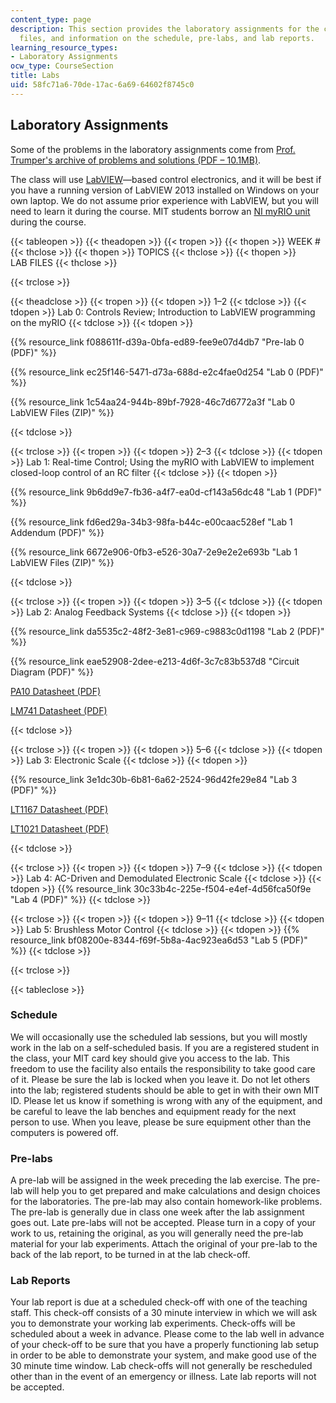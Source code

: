 ```yaml
---
content_type: page
description: This section provides the laboratory assignments for the course, associated
  files, and information on the schedule, pre-labs, and lab reports.
learning_resource_types:
- Laboratory Assignments
ocw_type: CourseSection
title: Labs
uid: 58fc71a6-70de-17ac-6a69-64602f8745c0
---
```


Laboratory Assignments
----------------------

Some of the problems in the laboratory assignments come from [Prof. Trumper's archive of problems and solutions (PDF – 10.1MB)](/ans7870/2/2.14/s14/MIT2_14S14_Prob_Archive.pdf).

The class will use [LabVIEW](http://www.ni.com/labview/)—based control electronics, and it will be best if you have a running version of LabVIEW 2013 installed on Windows on your own laptop. We do not assume prior experience with LabVIEW, but you will need to learn it during the course. MIT students borrow an [NI myRIO unit](http://www.ni.com/myrio/) during the course.

{{< tableopen >}}
{{< theadopen >}}
{{< tropen >}}
{{< thopen >}}
WEEK #
{{< thclose >}}
{{< thopen >}}
TOPICS
{{< thclose >}}
{{< thopen >}}
LAB FILES
{{< thclose >}}

{{< trclose >}}

{{< theadclose >}}
{{< tropen >}}
{{< tdopen >}}
1–2
{{< tdclose >}}
{{< tdopen >}}
Lab 0: Controls Review; Introduction to LabVIEW programming on the myRIO
{{< tdclose >}}
{{< tdopen >}}


{{% resource_link f088611f-d39a-0bfa-ed89-fee9e07d4db7 "Pre-lab 0 (PDF)" %}}

{{% resource_link ec25f146-5471-d73a-688d-e2c4fae0d254 "Lab 0 (PDF)" %}}

{{% resource_link 1c54aa24-944b-89bf-7928-46c7d6772a3f "Lab 0 LabVIEW Files (ZIP)" %}}


{{< tdclose >}}

{{< trclose >}}
{{< tropen >}}
{{< tdopen >}}
2–3
{{< tdclose >}}
{{< tdopen >}}
Lab 1: Real-time Control; Using the myRIO with LabVIEW to implement closed-loop control of an RC filter
{{< tdclose >}}
{{< tdopen >}}


{{% resource_link 9b6dd9e7-fb36-a4f7-ea0d-cf143a56dc48 "Lab 1 (PDF)" %}}

{{% resource_link fd6ed29a-34b3-98fa-b44c-e00caac528ef "Lab 1 Addendum (PDF)" %}}

{{% resource_link 6672e906-0fb3-e526-30a7-2e9e2e2e693b "Lab 1 LabVIEW Files (ZIP)" %}}


{{< tdclose >}}

{{< trclose >}}
{{< tropen >}}
{{< tdopen >}}
3–5
{{< tdclose >}}
{{< tdopen >}}
Lab 2: Analog Feedback Systems
{{< tdclose >}}
{{< tdopen >}}


{{% resource_link da5535c2-48f2-3e81-c969-c9883c0d1198 "Lab 2 (PDF)" %}}

{{% resource_link eae52908-2dee-e213-4d6f-3c7c83b537d8 "Circuit Diagram (PDF)" %}}

[PA10 Datasheet (PDF)](https://www.rcscomponents.kiev.ua/product/PA10A.html)

[LM741 Datasheet (PDF)](http://www.ti.com/lit/ds/symlink/lm741.pdf)


{{< tdclose >}}

{{< trclose >}}
{{< tropen >}}
{{< tdopen >}}
5–6
{{< tdclose >}}
{{< tdopen >}}
Lab 3: Electronic Scale
{{< tdclose >}}
{{< tdopen >}}


{{% resource_link 3e1dc30b-6b81-6a62-2524-96d42fe29e84 "Lab 3 (PDF)" %}}

[LT1167 Datasheet (PDF)](http://cds.linear.com/docs/en/datasheet/1167fc.pdf)

[LT1021 Datasheet (PDF)](http://cds.linear.com/docs/en/datasheet/1021fc.pdf)


{{< tdclose >}}

{{< trclose >}}
{{< tropen >}}
{{< tdopen >}}
7–9
{{< tdclose >}}
{{< tdopen >}}
Lab 4: AC-Driven and Demodulated Electronic Scale
{{< tdclose >}}
{{< tdopen >}}
{{% resource_link 30c33b4c-225e-f504-e4ef-4d56fca50f9e "Lab 4 (PDF)" %}}
{{< tdclose >}}

{{< trclose >}}
{{< tropen >}}
{{< tdopen >}}
9–11
{{< tdclose >}}
{{< tdopen >}}
Lab 5: Brushless Motor Control
{{< tdclose >}}
{{< tdopen >}}
{{% resource_link bf08200e-8344-f69f-5b8a-4ac923ea6d53 "Lab 5 (PDF)" %}}
{{< tdclose >}}

{{< trclose >}}

{{< tableclose >}}

### Schedule

We will occasionally use the scheduled lab sessions, but you will mostly work in the lab on a self-scheduled basis. If you are a registered student in the class, your MIT card key should give you access to the lab. This freedom to use the facility also entails the responsibility to take good care of it. Please be sure the lab is locked when you leave it. Do not let others into the lab; registered students should be able to get in with their own MIT ID. Please let us know if something is wrong with any of the equipment, and be careful to leave the lab benches and equipment ready for the next person to use. When you leave, please be sure equipment other than the computers is powered off.

### Pre-labs

A pre-lab will be assigned in the week preceding the lab exercise. The pre-lab will help you to get prepared and make calculations and design choices for the laboratories. The pre-lab may also contain homework-like problems. The pre-lab is generally due in class one week after the lab assignment goes out. Late pre-labs will not be accepted. Please turn in a copy of your work to us, retaining the original, as you will generally need the pre-lab material for your lab experiments. Attach the original of your pre-lab to the back of the lab report, to be turned in at the lab check-off.

### Lab Reports

Your lab report is due at a scheduled check-off with one of the teaching staff. This check-off consists of a 30 minute interview in which we will ask you to demonstrate your working lab experiments. Check-offs will be scheduled about a week in advance. Please come to the lab well in advance of your check-off to be sure that you have a properly functioning lab setup in order to be able to demonstrate your system, and make good use of the 30 minute time window. Lab check-offs will not generally be rescheduled other than in the event of an emergency or illness. Late lab reports will not be accepted.